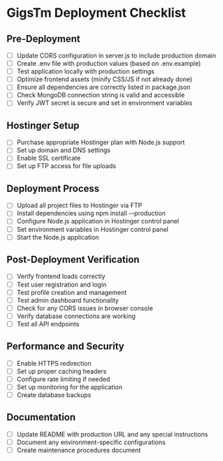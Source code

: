 # GigsTm Deployment Checklist

## Pre-Deployment

- [ ] Update CORS configuration in server.js to include production domain
- [ ] Create .env file with production values (based on .env.example)
- [ ] Test application locally with production settings
- [ ] Optimize frontend assets (minify CSS/JS if not already done)
- [ ] Ensure all dependencies are correctly listed in package.json
- [ ] Check MongoDB connection string is valid and accessible
- [ ] Verify JWT secret is secure and set in environment variables

## Hostinger Setup

- [ ] Purchase appropriate Hostinger plan with Node.js support
- [ ] Set up domain and DNS settings
- [ ] Enable SSL certificate
- [ ] Set up FTP access for file uploads

## Deployment Process

- [ ] Upload all project files to Hostinger via FTP
- [ ] Install dependencies using npm install --production
- [ ] Configure Node.js application in Hostinger control panel
- [ ] Set environment variables in Hostinger control panel
- [ ] Start the Node.js application

## Post-Deployment Verification

- [ ] Verify frontend loads correctly
- [ ] Test user registration and login
- [ ] Test profile creation and management
- [ ] Test admin dashboard functionality
- [ ] Check for any CORS issues in browser console
- [ ] Verify database connections are working
- [ ] Test all API endpoints

## Performance and Security

- [ ] Enable HTTPS redirection
- [ ] Set up proper caching headers
- [ ] Configure rate limiting if needed
- [ ] Set up monitoring for the application
- [ ] Create database backups

## Documentation

- [ ] Update README with production URL and any special instructions
- [ ] Document any environment-specific configurations
- [ ] Create maintenance procedures document